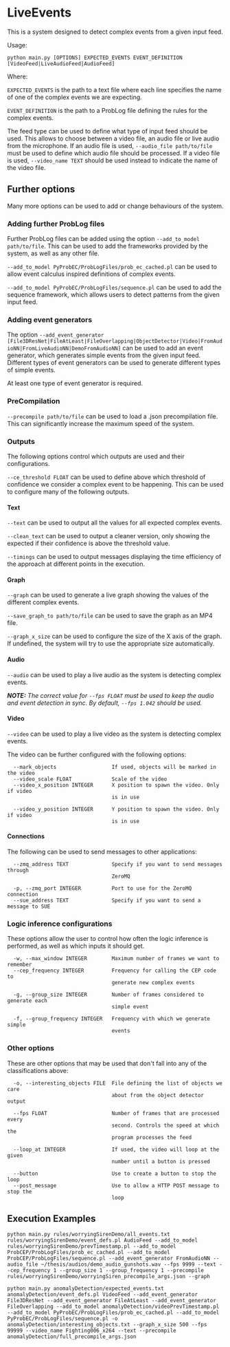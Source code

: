 # LiveEvents

This is a system designed to detect complex events from a given input feed.

Usage:

``python main.py [OPTIONS] EXPECTED_EVENTS EVENT_DEFINITION [VideoFeed|LiveAudioFeed|AudioFeed]``

Where:

`EXPECTED_EVENTS` is the path to a text file where each line specifies the name of one of the complex events we are expecting.

`EVENT_DEFINITION` is the path to a ProbLog file defining the rules for the complex events.

The feed type can be used to define what type of input feed should be used. This allows to choose between a video file, an audio file or live audio from the microphone. If an audio file is used, `--audio_file path/to/file` must be used to define which audio file should be processed. If a video file is used, `--video_name TEXT` should be used instead to indicate the name of the video file.

## Further options

Many more options can be used to add or change behaviours of the system.

### Adding further ProbLog files

Further ProbLog files can be added using the option `--add_to_model path/to/file`. This can be used to add the frameworks provided by the system, as well as any other file.

`--add_to_model PyProbEC/ProbLogFiles/prob_ec_cached.pl` can be used to allow event calculus inspired definitions of complex events.

`--add_to_model PyProbEC/ProbLogFiles/sequence.pl` can be used to add the sequence framework, which allows users to detect patterns from the given input feed.

### Adding event generators

The option `--add_event_generator [File3DResNet|FileAtLeast|FileOverlapping|ObjectDetector|Video|FromAudioNN|FromLiveAudioNN|DemoFromAudioNN]` can be used to add an event generator, which generates simple events from the given input feed. Different types of event generators can be used to generate different types of simple events.

At least one type of event generator is required.

### PreCompilation

`--precompile path/to/file` can be used to load a .json precompilation file. This can significantly increase the maximum speed of the system.

### Outputs

The following options control which outputs are used and their configurations.

`--ce_threshold FLOAT` can be used to define above which threshold of confidence we consider a complex event to be happening. This can be used to configure many of the following outputs.

#### Text

`--text` can be used to output all the values for all expected complex events.

`--clean_text` can be used to output a cleaner version, only showing the expected if their confidence is above the threshold value.

`--timings` can be used to output messages displaying the time efficiency of the approach at different points in the execution.

#### Graph

`--graph` can be used to generate a live graph showing the values of the different complex events.

`--save_graph_to path/to/file` can be used to save the graph as an MP4 file.

`--graph_x_size` can be used to configure the size of the X axis of the graph. If undefined, the system will try to use the appropriate size automatically.

#### Audio

`--audio` can be used to play a live audio as the system is detecting complex events. 

***NOTE:** The correct value for `--fps FLOAT` must be used to keep the audio and event detection in sync. By default, `--fps 1.042` should be used.*

#### Video

`--video` can be used to play a live video as the system is detecting complex events.

The video can be further configured with the following options:

````
  --mark_objects                  If used, objects will be marked in the video
  --video_scale FLOAT             Scale of the video
  --video_x_position INTEGER      X position to spawn the video. Only if video
                                  is in use

  --video_y_position INTEGER      Y position to spawn the video. Only if video
                                  is in use
````

#### Connections

The following can be used to send messages to other applications:

````
  --zmq_address TEXT              Specify if you want to send messages through
                                  ZeroMQ

  -p, --zmq_port INTEGER          Port to use for the ZeroMQ connection
  --sue_address TEXT              Specify if you want to send a message to SUE
````

### Logic inference configurations

These options allow the user to control how often the logic inference is performed, as well as which inputs it should get.

````
  -w, --max_window INTEGER        Maximum number of frames we want to remember
  --cep_frequency INTEGER         Frequency for calling the CEP code to
                                  generate new complex events

  -g, --group_size INTEGER        Number of frames considered to generate each
                                  simple event

  -f, --group_frequency INTEGER   Frequency with which we generate simple
                                  events
````

### Other options

These are other options that may be used that don't fall into any of the classifications above:

````
  -o, --interesting_objects FILE  File defining the list of objects we care
                                  about from the object detector output

  --fps FLOAT                     Number of frames that are processed every
                                  second. Controls the speed at which the 
                                  program processes the feed

  --loop_at INTEGER               If used, the video will loop at the given
                                  number until a button is pressed

  --button                        Use to create a button to stop the loop
  --post_message                  Use to allow a HTTP POST message to stop the
                                  loop
````

## Execution Examples

````
python main.py rules/worryingSirenDemo/all_events.txt rules/worryingSirenDemo/event_defs.pl AudioFeed --add_to_model rules/worryingSirenDemo/prevTimestamp.pl --add_to_model ProbCEP/ProbLogFiles/prob_ec_cached.pl --add_to_model ProbCEP/ProbLogFiles/sequence.pl --add_event_generator FromAudioNN --audio_file ~/thesis/audios/demo_audio_gunshots.wav --fps 9999 --text --cep_frequency 1 --group_size 1 --group_frequency 1 --precompile rules/worryingSirenDemo/worryingSiren_precompile_args.json --graph
````


````
python main.py anomalyDetection/expected_events.txt anomalyDetection/event_defs.pl VideoFeed --add_event_generator File3DResNet --add_event_generator FileAtLeast --add_event_generator FileOverlapping --add_to_model anomalyDetection/videoPrevTimestamp.pl --add_to_model PyProbEC/ProbLogFiles/prob_ec_cached.pl --add_to_model PyProbEC/ProbLogFiles/sequence.pl -o anomalyDetection/interesting_objects.txt --graph_x_size 500 --fps 99999 --video_name Fighting006_x264 --text --precompile anomalyDetection/full_precompile_args.json
````

<!---
``python main.py rules/expected_events.txt rules/event_defs.pl --graph_x_size 500 -o rules/interesting_objects.txt --precompile rules/full_precompile_args.json --text --graph --video --video_name Fighting006_x264 --loop_at 24 --post_message --address 127.0.0.1 -p 5556``
--->
